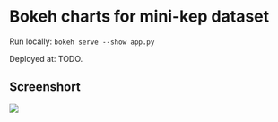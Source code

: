 # Bokeh charts for mini-kep dataset 

Run locally: `bokeh serve --show app.py`

Deployed at: TODO.


## Screenshort

![](https://user-images.githubusercontent.com/9265326/32327157-89eb18f6-bfe6-11e7-89da-2306c9591647.png)


